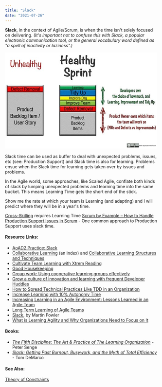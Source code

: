```yaml
---
title: "Slack"
date: "2021-07-26"
---
```


**Slack**, in the context of Agile/Scrum, is when the time isn't solely focused on delivering. _(It's important not to confuse this with Slack, a popular electronic communication tool, or the general vocabulary word defined as "a spell of inactivity or laziness".)_ 

![](images/healthy-sprint-small.jpg)

Slack time can be used as buffer to deal with unexpected problems, issues, etc (see: Production Support) and Slack time is also for learning. Problems ensue when the Slack time for learning gets taken over by issues and problems.

In the Agile world, some approaches, like Scaled Agile, conflate both kinds of slack by lumping unexpected problems and learning time into the same bucket. This means Learning Time gets the short end of the stick.

Show me the rate at which your team is Learning (and adapting) and I will predict where they will be in a year's time.

[Cross-Skilling](/blog/how-to-cross-skill-and-grow-t-shaped-team-members.html) requires Learning Time [Scrum by Example – How to Handle Production Support Issues in Scrum](/blog/scrum-production-support.html) - One common approach to Production Support uses slack time.

#### Resource Links:

- [AoAD2 Practice: Slack](https://www.jamesshore.com/v2/books/aoad2/slack)
- [Collaborative Learning](https://www.gdrc.org/kmgmt/c-learn/index.html) (an index) and [Collaborative Learning Structures and Techniques](https://www.gdrc.org/kmgmt/c-learn/methods.html)
- [Cultivate Team Learning with Xtrem Reading](https://www.infoq.com/articles/learning-xtrem-reading/)
- [Good Housekeeping](https://sites.google.com/a/scrumplop.org/published-patterns/value-stream/good-housekeeping)
- [Group work: Using cooperative learning groups effectively](https://cft.vanderbilt.edu/guides-sub-pages/setting-up-and-facilitating-group-work-using-cooperative-learning-groups-effectively/)
- [Grow a culture of innovation and learning with frequent Developer Huddles](https://medium.com/the-liberators/grow-a-culture-of-innovation-and-learning-with-developer-huddles-8cc3a0f88c1a)
- [How to Spread Technical Practices Like TDD in an Organization](https://www.infoq.com/articles/spread-technical-practices-organization/)
- [Increase Learning with 10% Autonomy Time](https://www.infoq.com/news/2016/10/learning-autonomy-time)
- [Increasing Learning in an Agile Environment: Lessons Learned in an Agile Team](https://www.researchgate.net/publication/261317493_Increasing_Learning_in_an_Agile_Environment_Lessons_Learned_in_an_Agile_Team)
- [Long Term Learning of Agile Teams](https://www.researchgate.net/publication/321674505_Long_Term_Learning_of_Agile_Teams)
- [Slack](https://martinfowler.com/bliki/Slack.html), by Martin Fowler
- [What is Learning Agility and Why Organizations Need to Focus on It](https://disprz.ai/blog/learning-agility-everything-you-need-to-know-about-it)

#### Books:

- [_The Fifth Discipline: The Art & Practice of The Learning Organization_](https://www.amazon.ca/Fifth-Discipline-Practice-Learning-Organization-ebook/dp/B000SEIFKK/&tag=notesfromatoo-20) - Peter Senge
- [_Slack: Getting Past Burnout, Busywork, and the Myth of Total Efficiency_](https://www.amazon.ca/Slack-Getting-Burnout-Busywork-Efficiency-ebook/dp/B004SOVC2Y/&tag=notesfromatoo-20) - Tom DeMarco

#### See Also:

[Theory of Constraints](/glossary/theory-of-constraints)
